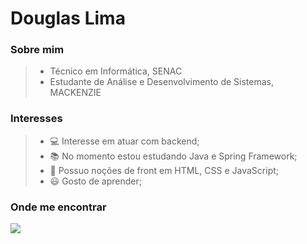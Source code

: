 # Douglas Lima

  

### Sobre mim

>- Técnico em Informática, SENAC
>- Estudante de Análise e Desenvolvimento de Sistemas, MACKENZIE

  

### Interesses

>- :computer: Interesse em atuar com backend; 
>- :books: No momento estou estudando Java e Spring Framework;
>- :beginner: Possuo noções de front em HTML, CSS e JavaScript;
>- :smiley: Gosto de aprender;


### Onde me encontrar

[<img src="https://img.shields.io/badge/linkedin-%230077B5.svg?&style=for-the-badge&logo=linkedin&logoColor=white" />](https://www.linkedin.com/in/douglima/)
